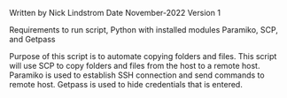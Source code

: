Written by Nick Lindstrom
Date November-2022
Version 1

Requirements to run script, Python with installed modules Paramiko, SCP, and Getpass

Purpose of this script is to automate copying folders and files.
This script will use SCP to copy folders and files from the host to a remote host.
Paramiko is used to establish SSH connection and send commands to remote host.
Getpass is used to hide credentials that is entered.
